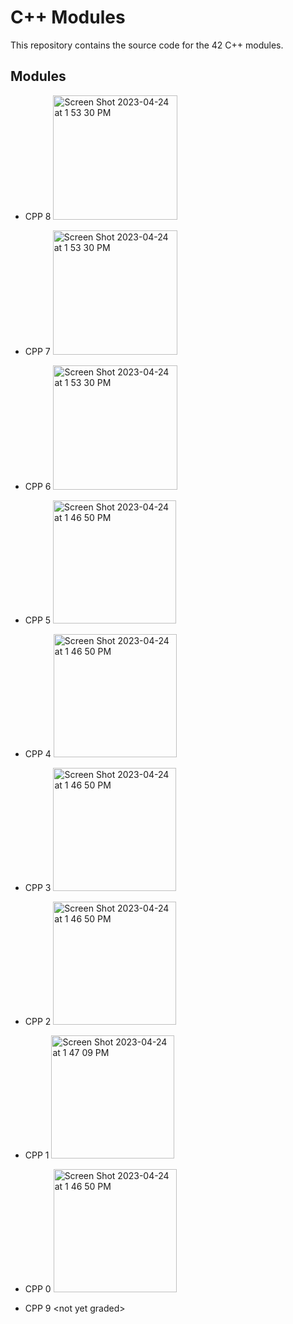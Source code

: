 # C++ Modules

This repository contains the source code for the 42 C++ modules.

## Modules

* CPP 8   <img width="199" alt="Screen Shot 2023-04-24 at 1 53 30 PM" src="https://user-images.githubusercontent.com/94134595/233988855-a5a255a2-2dcd-4f8e-8128-b59345ab950f.png">

* CPP 7   <img width="199" alt="Screen Shot 2023-04-24 at 1 53 30 PM" src="https://user-images.githubusercontent.com/94134595/233988844-70fccfe1-ca92-46b1-9e16-84e7a4447112.png">

* CPP 6   <img width="199" alt="Screen Shot 2023-04-24 at 1 53 30 PM" src="https://user-images.githubusercontent.com/94134595/233988826-5886ddf1-7d36-45c7-b411-cf1ff61a6b01.png">

* CPP 5   <img width="197" alt="Screen Shot 2023-04-24 at 1 46 50 PM" src="https://user-images.githubusercontent.com/94134595/233988799-ca31bc17-9f2c-4b15-a92d-712da6550436.png">

* CPP 4   <img width="197" alt="Screen Shot 2023-04-24 at 1 46 50 PM" src="https://user-images.githubusercontent.com/94134595/233988126-9cde2d45-279a-4ec4-8536-5787dd165375.png">

* CPP 3   <img width="197" alt="Screen Shot 2023-04-24 at 1 46 50 PM" src="https://user-images.githubusercontent.com/94134595/233988126-9cde2d45-279a-4ec4-8536-5787dd165375.png">

* CPP 2   <img width="197" alt="Screen Shot 2023-04-24 at 1 46 50 PM" src="https://user-images.githubusercontent.com/94134595/233988126-9cde2d45-279a-4ec4-8536-5787dd165375.png">

* CPP 1   <img width="197" alt="Screen Shot 2023-04-24 at 1 47 09 PM" src="https://user-images.githubusercontent.com/94134595/233988217-b7a58b22-41f1-4105-ad0d-56ae0766a937.png">

* CPP 0   <img width="197" alt="Screen Shot 2023-04-24 at 1 46 50 PM" src="https://user-images.githubusercontent.com/94134595/233988126-9cde2d45-279a-4ec4-8536-5787dd165375.png">

* CPP 9   \<not yet graded\>

